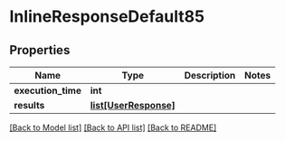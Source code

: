 # InlineResponseDefault85

## Properties
Name | Type | Description | Notes
------------ | ------------- | ------------- | -------------
**execution_time** | **int** |  | 
**results** | [**list[UserResponse]**](UserResponse.md) |  | 

[[Back to Model list]](../README.md#documentation-for-models) [[Back to API list]](../README.md#documentation-for-api-endpoints) [[Back to README]](../README.md)

